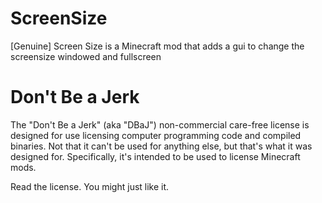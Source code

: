 ScreenSize
==========

[Genuine] Screen Size is a Minecraft mod that adds a gui to change the screensize windowed and fullscreen

Don't Be a Jerk
===============

The "Don't Be a Jerk" (aka "DBaJ") non-commercial care-free license is designed for use licensing computer programming code and compiled binaries. Not that it can't be used for anything else, but that's what it was designed for. Specifically, it's intended to be used to license Minecraft mods.

Read the license. You might just like it.
